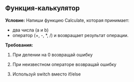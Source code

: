 ## Функция-калькулятор
**Условие:**
Напиши функцию Calculate, которая принимает:

- два числа (a и b)
- оператор (+, -, *, /) и возвращает результат операции.

**Требования:**

1. При делении на 0 возвращай ошибку

2. При неизвестном операторе возвращай ошибку

3. Используй switch вместо if/else